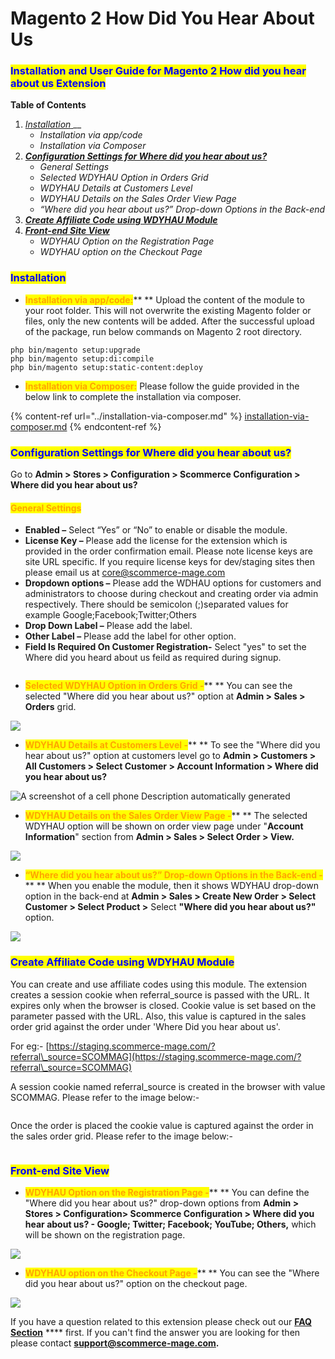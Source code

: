 # Magento 2 How Did You Hear About Us

### <mark style="color:blue;">Installation and User Guide for Magento 2 How did you hear about us Extension</mark>

**Table of Contents**

1. [_Installation_ ](magento-2-how-did-you-hear-about-us.md#\_bookmark0)__
   * _Installation via app/code_&#x20;
   * _Installation via Composer_
2. __[_Configuration Settings for Where did you hear about us?_ ](magento-2-how-did-you-hear-about-us.md#\_bookmark3)__
   * _General Settings_&#x20;
   * _Selected WDYHAU Option in Orders Grid_&#x20;
   * _WDYHAU Details at Customers Level_&#x20;
   * _WDYHAU Details on the Sales Order View Page_&#x20;
   * _“Where did you hear about us?” Drop-down Options in the Back-end_&#x20;
3. __[_Create Affiliate Code using WDYHAU Module_](magento-2-how-did-you-hear-about-us.md#\_bookmark9)__
4. __[_Front-end Site View_ ](magento-2-how-did-you-hear-about-us.md#\_bookmark9)__
   * _WDYHAU Option on the Registration Page_&#x20;
   * _WDYHAU option on the Checkout Page_&#x20;

### <mark style="color:blue;">Installation</mark> <a href="#_bookmark0" id="_bookmark0"></a>

* <mark style="color:orange;">**Installation via app/code:**</mark>** ** Upload the content of the module to your root folder. This will not overwrite the existing Magento folder or files, only the new contents will be added. After the successful upload of the package, run below commands on Magento 2 root directory.

```
php bin/magento setup:upgrade
php bin/magento setup:di:compile
php bin/magento setup:static-content:deploy
```

* <mark style="color:orange;">**Installation via Composer:**</mark> Please follow the guide provided in the below link to complete the installation via composer.

{% content-ref url="../installation-via-composer.md" %}
[installation-via-composer.md](../installation-via-composer.md)
{% endcontent-ref %}

### <mark style="color:blue;">Configuration Settings for Where did you hear about us?</mark> <a href="#_bookmark3" id="_bookmark3"></a>

Go to **Admin > Stores > Configuration > Scommerce Configuration > Where did you hear about us?**

#### <mark style="color:orange;">General Settings</mark> <a href="#_bookmark4" id="_bookmark4"></a>

* **Enabled –** Select “Yes” or “No” to enable or disable the module.
* **License Key –** Please add the license for the extension which is provided in the order confirmation email. Please note license keys are site URL specific. If you require license keys for dev/staging sites then please email us at [core@scommerce-mage.com](mailto:core@scommerce-mage.com)
* **Dropdown options –** Please add the WDHAU options for customers and administrators to choose during checkout and creating order via admin respectively. There should be semicolon (;)separated values for example Google;Facebook;Twitter;Others
* **Drop Down Label –** Please add the label.
* **Other Label –** Please add the label for other option.
* **Field Is Required On Customer Registration-** Select "yes" to set the Where did you heard about us feild as required during signup.

<figure><img src="../../.gitbook/assets/image (69).png" alt=""><figcaption></figcaption></figure>

* <mark style="color:orange;">**Selected WDYHAU Option in Orders Grid -**</mark>** ** You can see the selected "Where did you hear about us?" option at **Admin > Sales > Orders** grid.

![](<../../.gitbook/assets/2 (16)>)

* <mark style="color:orange;">**WDYHAU Details at Customers Level -**</mark>** ** To see the "Where did you hear about us?" option at customers level go to **Admin > Customers > All Customers > Select Customer > Account Information > Where did you hear about us?**

![A screenshot of a cell phone  Description automatically generated](<../../.gitbook/assets/3 (23)>)

* <mark style="color:orange;">**WDYHAU Details on the Sales Order View Page -**</mark>** ** The selected WDYHAU option will be shown on order view page under "**Account Information**" section from **Admin > Sales > Select Order > View.**

![](../../.gitbook/assets/details.jpg)

* <mark style="color:orange;">**“Where did you hear about us?” Drop-down Options in the Back-end -**</mark>** ** When you enable the module, then it shows WDYHAU drop-down option in the back-end at **Admin > Sales > Create New Order > Select Customer > Select Product >** Select **"Where did you hear about us?"** option.

![](../../.gitbook/assets/dropdownopitons.png)

### <mark style="color:blue;">Create Affiliate Code using WDYHAU Module</mark> <a href="#_bookmark9" id="_bookmark9"></a>

You can create and use affiliate codes using this module. The extension creates a session cookie when referral\_source is passed with the URL. It expires only when the browser is closed. Cookie value is set based on the parameter passed with the URL. Also, this value is captured in the sales order grid against the order under 'Where Did you hear about us'.&#x20;

For eg:- [https://staging.scommerce-mage.com/?referral\_source=SCOMMAG](https://staging.scommerce-mage.com/?referral\_source=SCOMMAG)

A session cookie named referral\_source is created in the browser with value SCOMMAG. Please refer to the image below:-

<figure><img src="../../.gitbook/assets/21321 (1).png" alt=""><figcaption></figcaption></figure>

Once the order is placed the cookie value is captured against the order in the sales order grid. Please refer to the image below:-

<figure><img src="../../.gitbook/assets/21321.png" alt=""><figcaption></figcaption></figure>

### <mark style="color:blue;">Front-end Site View</mark> <a href="#_bookmark9" id="_bookmark9"></a>

* <mark style="color:orange;">**WDYHAU Option on the Registration Page -**</mark>** ** You can define the "Where did you hear about us?" drop-down options from **Admin > Stores > Configuration> Scommerce Configuration > Where did you hear about us? - Google; Twitter; Facebook; YouTube; Others,** which will be shown on the registration page.

![](<../../.gitbook/assets/6 (35)>)

* <mark style="color:orange;">**WDYHAU option on the Checkout Page -**</mark>** ** You can see the "Where did you hear about us?" option on the checkout page.

![](<../../.gitbook/assets/7 (55)>)

If you have a question related to this extension please check out our [**FAQ Section**](magento-2-how-did-you-hear-about-us.md#installation-and-user-guide-for-magento-2-how-did-you-hear-about-us-extension) **** first. If you can't find the answer you are looking for then please contact [**support@scommerce-mage.com**](mailto:core@scommerce-mage.com)**.**

